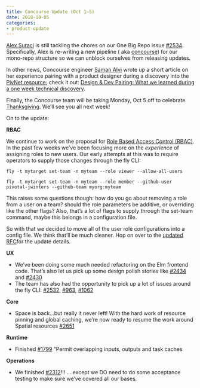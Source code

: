 ```yaml
---
title: Concourse Update (Oct 1–5)
date: 2018-10-05
categories:
- product-update
---
```


[Alex Suraci](https://medium.com/u/263a63b2f209) is still tackling the chores on our One Big Repo
issue [#2534](https://github.com/concourse/concourse/issues/2534). Specifically, Alex is re-writing a new pipeline (
aka [concourse](https://ci.concourse-ci.org/teams/main/pipelines/concourse)) for our mono-repo structure so we can
unblock ourselves from releasing updates.

<!-- more -->

In other news, Concourse engineer [Saman Alvi](https://medium.com/u/d40e22ec1cfa) wrote up a short article on her
experience pairing with a product designer during a discovery into
the [PivNet resource](https://github.com/pivotal-cf/pivnet-resource); check it
out: [Design & Dev Pairing: What we learned during a one week technical discovery](https://medium.com/concourse-ci/design-dev-pairing-what-we-learned-during-a-one-week-technical-discovery-f9dfb4c35cd5).

Finally, the Concourse team will be taking Monday, Oct 5 off to
celebrate [Thanksgiving](https://en.wikipedia.org/wiki/Thanksgiving_%28Canada%29). We’ll see you all next week!

On to the update:

**RBAC**

We continue to work on the proposal for [Role Based Access Control (RBAC)](https://github.com/concourse/rfcs/pull/6). In
the past few weeks we’ve been focusing more on the _experience_ of assigning roles to new users. Our early attempts at
this was to require operators to supply those changes through the fly CLI:

```shell-session
fly -t mytarget set-team -n myteam --role viewer --allow-all-users

fly -t mytarget set-team -n myteam --role member --github-user pivotal-jwinters --github-team myorg:myteam
```

This raises some questions though: how do you go about removing a role from a user on a team? should the role parameters
be additive, or overriding like the other flags? Also, that’s a lot of flags to supply through the set-team command,
maybe this belongs in a configuration file.

So with that we decided to move all of the user role configurations into a config file. We think that’ll be much
cleaner. Hop on over to
the [updated RFC](https://github.com/pivotal-jwinters/rfcs/blob/proposal/rbac/03-rbac/proposal.md)for the update
details.

**UX**

- We’ve been doing some much needed refactoring on the Elm frontend code. That’s also let us pick up some design polish
  stories like [#2434](https://github.com/concourse/concourse/issues/2434)
  and [#2430](https://github.com/concourse/concourse/issues/2430)
- The team has also had the opportunity to pick up a lot of issues around the fly
  CLI: [#2532](https://github.com/concourse/concourse/issues/2532), [#963](https://github.com/concourse/concourse/issues/2430), [#1062](https://github.com/concourse/concourse/issues/2430)

**Core**

- Space is back…but really it never left! With the hard work of resource pinning and global caching, we’re now ready to
  resume the work around Spatial resources [#2651](https://github.com/concourse/concourse/issues/2651)

**Runtime**

- Finished [#1799](https://github.com/concourse/concourse/issues/1799) “Permit overlapping inputs, outputs and task
  caches

**Operations**

- We finished [#2312](https://github.com/concourse/concourse/issues/2312)!!!&nbsp;….except we DO need to do some
  acceptance testing to make sure we’ve covered all our bases.
